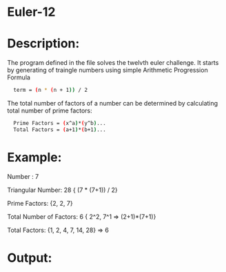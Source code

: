 # Euler-12


# Description:
  The program defined in the file solves the twelvth euler challenge.
  It starts by generating of traingle numbers using simple Arithmetic 
  Progression Formula
  ```bash
    term = (n * (n + 1)) / 2
  ```
  The total number of factors of a number can be determined by
  calculating total number of prime factors:
  ```bash
    Prime Factors = (x^a)*(y^b)...
    Total Factors = (a+1)*(b+1)...
  ```
  
 # Example:
   Number : 7
    
   Triangular Number: 28 { (7 * (7+1)) / 2}
   
   Prime Factors: {2, 2, 7}
   
   Total Number of Factors: 6 { 2^2, 7^1 => (2+1)*(7+1)}
   
   Total Factors: {1, 2, 4, 7, 14, 28} => 6
   
 # Output:
  
